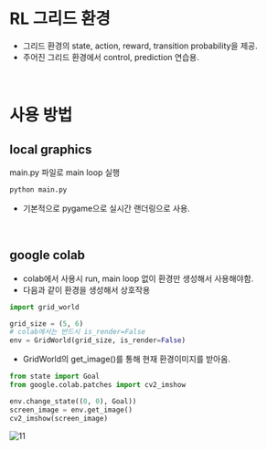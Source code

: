 # RL 그리드 환경
- 그리드 환경의 state, action, reward, transition probability을 제공.
- 주어진 그리드 환경에서 control, prediction 연습용.

<br/>

# 사용 방법
## local graphics
main.py 파일로 main loop 실행
```bash
python main.py
```
- 기본적으로 pygame으로 실시간 랜더링으로 사용.

<br/>

## google colab
- colab에서 사용시 run, main loop 없이 환경만 생성해서 사용해야함.
- 다음과 같이 환경을 생성해서 상호작용
```python
import grid_world

grid_size = (5, 6)
# colab에서는 반드시 is_render=False
env = GridWorld(grid_size, is_render=False)
```

- GridWorld의 get_image()를 통해 현재 환경이미지를 받아옴.
```python
from state import Goal
from google.colab.patches import cv2_imshow

env.change_state((0, 0), Goal))
screen_image = env.get_image()
cv2_imshow(screen_image)
```

![11](https://user-images.githubusercontent.com/15683086/162460031-0b016b2d-ac34-4040-afc0-914c531aeb11.png)


